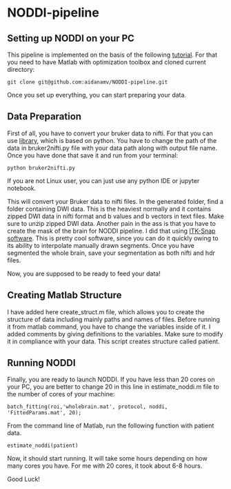 # NODDI-pipeline
## Setting up NODDI on your PC
This pipeline is implemented on the basis of the following [tutorial](http://mig.cs.ucl.ac.uk/index.php?n=Tutorial.NODDImatlab).
For that you need to have Matlab with optimization toolbox and cloned current directory:

`git clone git@github.com:aidanamv/NODDI-pipeline.git` 

Once you set up everything, you can start preparing your data. 

## Data Preparation
First of all, you have to convert your bruker data to nifti. For that you can use [library](https://github.com/SebastianoF/bruker2nifti), which is based on python. You have to change the path of the data in bruker2nifti.py file with your data path along with output file name. Once you have done that save it and run from your terminal:

`python bruker2nifti.py` 

If you are not Linux user, you can just use any python IDE or jupyter notebook.

This will convert your Bruker data to nifti files. In the generated folder, find a folder containing DWI data. This is the heaviest normally and it contains zipped DWI data in nifti format and b values and b vectors in text files. Make sure to unzip zipped DWI data. Another pain in the ass is that you have to create the mask of the brain for NODDI pipeline. I did that using [ITK-Snap software](http://www.itksnap.org/pmwiki/pmwiki.php). This is pretty cool software, since you can do it quickly owing to its ability to interpolate manually drawn segments. Once you have segmented the whole brain, save your segmentation as both nifti and hdr files. 

Now, you are supposed to be ready to feed your data!

## Creating Matlab Structure

I have added here create_struct.m file, which allows you to create the structure of data including mainly paths and names of files. Before running it from matlab command, you have to change the variables inside of it. I added comments by giving definitions to the variables. Make sure to modify it in compliance with your data. This script creates structure called patient. 

## Running NODDI

Finally, you are ready to launch NODDI. If you have less than 20 cores on your PC, you are better to change 20 in this line in estimate_noddi.m file to the number of cores of your machine:

`batch_fitting(roi,'wholebrain.mat', protocol, noddi, 'FittedParams.mat', 20);
` 

From the command line of Matlab, run the following function with patient data.

`estimate_noddi(patient)` 

Now, it should start running. It will take some hours depending on how many cores you have. For me with 20 cores, it took about 6-8 hours.

Good Luck!

